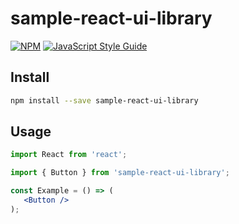 # sample-react-ui-library

[![NPM](https://img.shields.io/npm/v/sample-react-ui-library.svg)](https://www.npmjs.com/package/sample-react-ui-library) [![JavaScript Style Guide](https://img.shields.io/badge/code_style-standard-brightgreen.svg)](https://standardjs.com)

## Install

```bash
npm install --save sample-react-ui-library
```

## Usage

```jsx
import React from 'react';

import { Button } from 'sample-react-ui-library';

const Example = () => (
   <Button />
);
```
